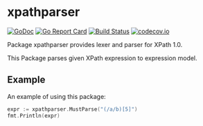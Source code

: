 # xpathparser

[![GoDoc](https://godoc.org/github.com/santhosh-tekuri/xpathparser?status.svg)](https://godoc.org/github.com/santhosh-tekuri/xpathparser)
[![Go Report Card](https://goreportcard.com/badge/github.com/santhosh-tekuri/xpathparser)](https://goreportcard.com/report/github.com/santhosh-tekuri/xpathparser)
[![Build Status](https://travis-ci.org/santhosh-tekuri/xpathparser.svg?branch=master)](https://travis-ci.org/santhosh-tekuri/xpathparser)
[![codecov.io](https://codecov.io/github/santhosh-tekuri/xpathparser/coverage.svg?branch=master)](https://codecov.io/github/santhosh-tekuri/xpathparser?branch=master)

Package xpathparser provides lexer and parser for XPath 1.0.

This Package parses given XPath expression to expression model. 


## Example

An example of using this package:

```go
expr := xpathparser.MustParse("(/a/b)[5]")
fmt.Println(expr)
```

